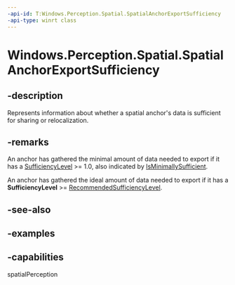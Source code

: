 ```yaml
---
-api-id: T:Windows.Perception.Spatial.SpatialAnchorExportSufficiency
-api-type: winrt class
---
```


<!-- Class syntax.
public class SpatialAnchorExportSufficiency 
-->

# Windows.Perception.Spatial.SpatialAnchorExportSufficiency

## -description
Represents information about whether a spatial anchor's data is sufficient for sharing or relocalization.

## -remarks
An anchor has gathered the minimal amount of data needed to export if it has a [SufficiencyLevel](spatialanchorexportsufficiency_sufficiencylevel.md) >= 1.0, also indicated by [IsMinimallySufficient](spatialanchorexportsufficiency_isminimallysufficient.md).

An anchor has gathered the ideal amount of data needed to export if it has a **SufficiencyLevel** >= [RecommendedSufficiencyLevel](spatialanchorexportsufficiency_recommendedsufficiencylevel.md).

## -see-also

## -examples

## -capabilities
spatialPerception
